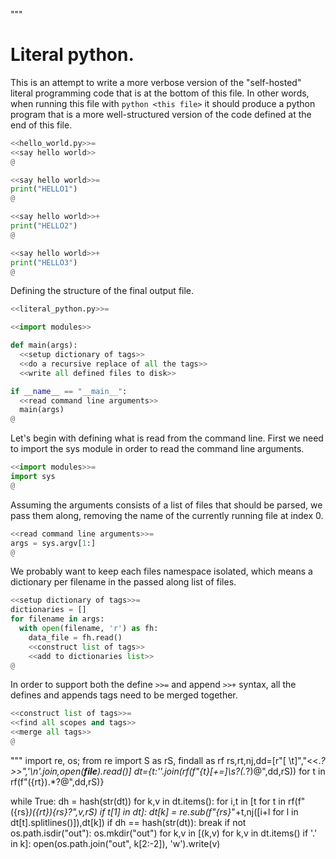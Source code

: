 """
# Literal python.

This is an attempt to write a more verbose version of the "self-hosted" literal
programming code that is at the bottom of this file. In other words, when
running this file with `python <this file>` it should produce a python program
that is a more well-structured version of the code defined at the end of this
file.

```python
<<hello_world.py>>=
<<say hello world>>
@
```

```python
<<say hello world>>=
print("HELLO1")
@
```

```python
<<say hello world>>+
print("HELLO2")
@
```

```python
<<say hello world>>+
print("HELLO3")
@
```

Defining the structure of the final output file.

```python
<<literal_python.py>>=

<<import modules>>

def main(args):
  <<setup dictionary of tags>>
  <<do a recursive replace of all the tags>>
  <<write all defined files to disk>>

if __name__ == "__main__":
  <<read command line arguments>>
  main(args)
@
```

Let's begin with defining what is read from the command line.
First we need to import the sys module in order to read the command line
arguments.

```python
<<import modules>>=
import sys
@
```

Assuming the arguments consists of a list of files that should be parsed, we
pass them along, removing the name of the currently running file at index 0.

```python
<<read command line arguments>>=
args = sys.argv[1:]
@
```

We probably want to keep each files namespace isolated, which means a
dictionary per filename in the passed along list of files.

```python
<<setup dictionary of tags>>=
dictionaries = []
for filename in args:
  with open(filename, 'r') as fh:
    data_file = fh.read()
    <<construct list of tags>>
    <<add to dictionaries list>>
@
```

In order to support both the define `>>=` and append `>>+` syntax, all the
defines and appends tags need to be merged together.

```python
<<construct list of tags>>=
<<find all scopes and tags>>
<<merge all tags>>
@
```
"""
import re, os; from re import S as rS, findall as rf
rs,rt,nj,dd=[r"[ \t]","<<.*?>>",'\n'.join,open(__file__).read()]
dt={t:''.join(rf(f"{t}[+=]\s?(.*?)@",dd,rS)) for t in rf(f"({rt}).*?@",dd,rS)}

while True:
  dh = hash(str(dt))
  for k,v in dt.items():
    for i,t in [t for t in rf(f"({rs}*)({rt}){rs}?",v,rS) if t[1] in dt]:
      dt[k] = re.sub(f"{rs}*"+t,nj([i+l for l in dt[t].splitlines()]),dt[k])
  if dh == hash(str(dt)):
    break
if not os.path.isdir("out"):
  os.mkdir("out")
for k,v in [(k,v) for k,v in dt.items() if '.' in k]:
  open(os.path.join("out", k[2:-2]), 'w').write(v)
